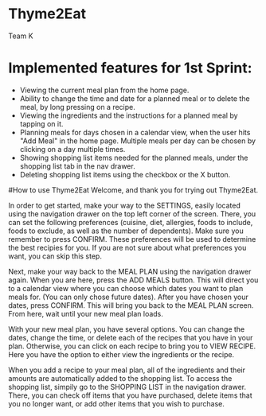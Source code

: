 # Thyme2Eat
Team K

# Implemented features for 1st Sprint:
- Viewing the current meal plan from the home page.
- Ability to change the time and date for a planned meal or to delete the meal, by long pressing on a recipe.
- Viewing the ingredients and the instructions for a planned meal by tapping on it.
- Planning meals for days chosen in a calendar view, when the user hits "Add Meal" in the home page. Multiple meals per day can be chosen by clicking on a day multiple times.
- Showing shopping list items needed for the planned meals, under the shopping list tab in the nav drawer.
- Deleting shopping list items using the checkbox or the X button.

#How to use Thyme2Eat
Welcome, and thank you for trying out Thyme2Eat. 

In order to get started, make your way to the SETTINGS, easily located using the navigation drawer on the top left corner of the screen. There, you can set the following preferences (cuisine, diet, allergies, foods to include, foods to exclude, as well as the number of dependents). Make sure you remember to press CONFIRM. These preferences will be used to determine the best recipies for you. If you are not sure about what preferences you want, you can skip this step. 

Next, make your way back to the MEAL PLAN using the navigation drawer again. When you are here, press the ADD MEALS button. This will direct you to a calendar view where you can choose which dates you want to plan meals for. (You can only chose future dates). After you have chosen your dates, press CONFIRM. This will bring you back to the MEAL PLAN screen. From here, wait until your new meal plan loads. 

With your new meal plan, you have several options. You can change the dates, change the time, or delete each of the recipes that you have in your plan. Otherwise, you can click on each recipe to bring you to VIEW RECIPE. Here you have the option to either view the ingredients or the recipe.

When you add a recipe to your meal plan, all of the ingredients and their amounts are automatically added to the shopping list. To access the shopping list, simpily go to the SHOPPING LIST in the navigation drawer. There, you can check off items that you have purchased, delete items that you no longer want, or add other items that you wish to purchase.
